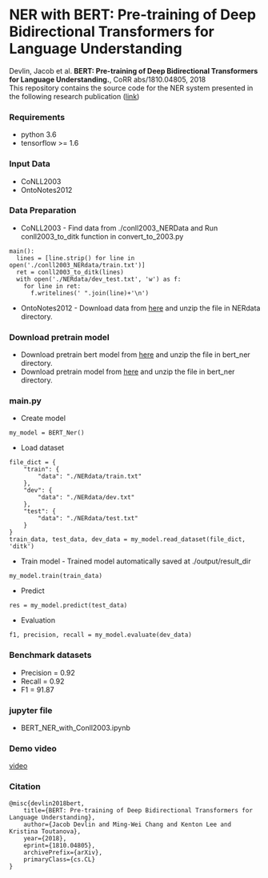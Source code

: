 # NER with BERT: Pre-training of Deep Bidirectional Transformers for Language Understanding
Devlin, Jacob et al. **BERT: Pre-training of Deep Bidirectional Transformers for Language Understanding.**, CoRR abs/1810.04805, 2018<br>
This repository contains the source code for the NER system presented in the following research publication ([link](https://arxiv.org/pdf/1810.04805.pdf))

### Requirements<br>
* python 3.6
* tensorflow >= 1.6

### Input Data
* CoNLL2003
* OntoNotes2012

### Data Preparation 
* CoNLL2003 - Find data from ./conll2003_NERData and Run conll2003_to_ditk function in convert_to_2003.py
```
main():
  lines = [line.strip() for line in open('./conll2003_NERdata/train.txt')]
  ret = conll2003_to_ditk(lines)
  with open('./NERdata/dev_test.txt', 'w') as f:
    for line in ret:
      f.writelines(' ".join(line)+'\n')
```
* OntoNotes2012 - Download data from [here](https://drive.google.com/open?id=1OauoEoPONWgwV3vH759uoBdP7MQRkr9N) and unzip the file in NERdata directory.<br>

### Download pretrain model
* Download pretrain bert model from [here](https://drive.google.com/open?id=1UBgb9OlLFvYGzpUufaj9Voe36muxW4Ga) and unzip the file in bert_ner directory.
* Download pretrain model from [here]() and unzip the file in bert_ner directory.



### main.py
* Create model
```
my_model = BERT_Ner()
```
* Load dataset
```
file_dict = {
    "train": {
        "data": "./NERdata/train.txt"
    },
    "dev": {
        "data": "./NERdata/dev.txt"
    },
    "test": {
        "data": "./NERdata/test.txt"
    }
}
train_data, test_data, dev_data = my_model.read_dataset(file_dict, 'ditk')
```
* Train model - Trained model automatically saved at ./output/result_dir
```
my_model.train(train_data)
```
* Predict
```
res = my_model.predict(test_data)
```
* Evaluation
```
f1, precision, recall = my_model.evaluate(dev_data)
```

### Benchmark datasets
* Precision = 0.92
* Recall = 0.92
* F1 = 91.87

### jupyter file
* BERT_NER_with_Conll2003.ipynb

### Demo video
 [video]()<br>

### Citation
```
@misc{devlin2018bert,
    title={BERT: Pre-training of Deep Bidirectional Transformers for Language Understanding},
    author={Jacob Devlin and Ming-Wei Chang and Kenton Lee and Kristina Toutanova},
    year={2018},
    eprint={1810.04805},
    archivePrefix={arXiv},
    primaryClass={cs.CL}
}
```
